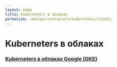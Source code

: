 ```yaml
---
layout: page
title: Kuberneters в облаках
permalink: /devops/containers/kubernetes/clouds/
---
```


# Kuberneters в облаках

### [Kuberneters в облаках Google (GKE)](/clouds/google/gke/)